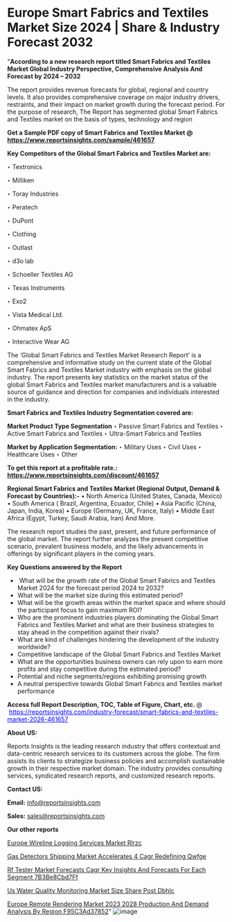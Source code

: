 # Europe Smart Fabrics and Textiles Market Size 2024 | Share & Industry Forecast 2032

"<strong>According to a new research report titled Smart Fabrics and Textiles Market Global Industry Perspective, Comprehensive Analysis And Forecast by 2024 – 2032</strong>

The report provides revenue forecasts for global, regional and country levels. It also provides comprehensive coverage on major industry drivers, restraints, and their impact on market growth during the forecast period. For the purpose of research, The Report has segmented global Smart Fabrics and Textiles market on the basis of types, technology and region

<strong>Get a Sample PDF copy of Smart Fabrics and Textiles Market </strong><strong>@<a href=https://www.reportsinsights.com/sample/461657 style=color:#0000ff;> https://www.reportsinsights.com/sample/461657</a></strong></font>

<strong>Key Competitors of the Global Smart Fabrics and Textiles Market are:</strong>

‣ Textronics

‣ Milliken

‣ Toray Industries

‣ Peratech

‣ DuPont

‣ Clothing

‣ Outlast

‣ d3o lab

‣ Schoeller Textiles AG

‣ Texas Instruments

‣ Exo2

‣ Vista Medical Ltd.

‣ Ohmatex ApS

‣ Interactive Wear AG

The ‘Global Smart Fabrics and Textiles Market Research Report’ is a comprehensive and informative study on the current state of the Global Smart Fabrics and Textiles Market industry with emphasis on the global industry. The report presents key statistics on the market status of the global Smart Fabrics and Textiles market manufacturers and is a valuable source of guidance and direction for companies and individuals interested in the industry.

<strong>Smart Fabrics and Textiles Industry Segmentation covered are:</strong>

<strong>Market <strong>Product Type Segmentation</strong></strong>
‣ Passive Smart Fabrics and Textiles
‣ Active Smart Fabrics and Textiles
‣ Ultra-Smart Fabrics and Textiles

<strong>Market by Application Segmentation:</strong>
‣ Military Uses
‣ Civil Uses
‣ Healthcare Uses
‣ Other

<strong>To get this report at a profitable rate.: <a href=https://www.reportsinsights.com/discount/461657 style=color:#0000ff;>https://www.reportsinsights.com/discount/461657</a></strong></font>

<strong>Regional Smart Fabrics and Textiles Market (Regional Output, Demand &amp; Forecast by Countries):-</strong>
• North America (United States, Canada, Mexico)
• South America ( Brazil, Argentina, Ecuador, Chile)
• Asia Pacific (China, Japan, India, Korea)
• Europe (Germany, UK, France, Italy)
• Middle East Africa (Egypt, Turkey, Saudi Arabia, Iran) And More.

The research report studies the past, present, and future performance of the global market. The report further analyzes the present competitive scenario, prevalent business models, and the likely advancements in offerings by significant players in the coming years.

<strong>Key Questions answered by the Report</strong>
<ul>
  <li> What will be the growth rate of the Global Smart Fabrics and Textiles Market 2024 for the forecast period 2024 to 2032?</li>
  <li>What will be the market size during this estimated period?</li>
  <li>What will be the growth areas within the market space and where should the participant focus to gain maximum ROI?</li>
  <li>Who are the prominent industries players dominating the Global Smart Fabrics and Textiles Market and what are their business strategies to stay ahead in the competition against their rivals?</li>
  <li>What are kind of challenges hindering the development of the industry worldwide?</li>
  <li>Competitive landscape of the Global Smart Fabrics and Textiles Market</li>
  <li>What are the opportunities business owners can rely upon to earn more profits and stay competitive during the estimated period?</li>
  <li>Potential and niche segments/regions exhibiting promising growth</li>
  <li>A neutral perspective towards Global Smart Fabrics and Textiles market performance</li>
</ul>
<strong>Access full Report Description, TOC, Table of Figure, Chart, etc. </strong>@  <a href=https://reportsinsights.com/industry-forecast/smart-fabrics-and-textiles-market-2026-461657 style=color:#0000ff;>https://reportsinsights.com/industry-forecast/smart-fabrics-and-textiles-market-2026-461657</a></font>

<strong><strong>About US</strong>:</strong>

Reports Insights is the leading research industry that offers contextual and data-centric research services to its customers across the globe. The firm assists its clients to strategize business policies and accomplish sustainable growth in their respective market domain. The industry provides consulting services, syndicated research reports, and customized research reports.

<strong>Contact US:</strong>

<p class=""""><b>Email:</b> <a href=mailto:info@reportsinsights.com>info@reportsinsights.com</a></p>
<p class=""""><b>Sales:</b> <a href=mailto:sales@reportsinsights.com>sales@reportsinsights.com</a></p>

<strong>Our other reports</strong>

<a href=https://www.linkedin.com/pulse/europe-wireline-logging-services-market-rlrzc/>Europe Wireline Logging Services Market Rlrzc</a>

<a href=https://www.linkedin.com/pulse/gas-detectors-shipping-market-accelerates-4-cagr-redefining-qwfge/>Gas Detectors Shipping Market Accelerates 4 Cagr Redefining Qwfge</a>

<a href=https://medium.com/@anuragakarte041/rf-tester-market-forecasts-cagr-key-insights-and-forecasts-for-each-segment-7b3be8cbd7ff>Rf Tester Market Forecasts Cagr Key Insights And Forecasts For Each Segment 7B3Be8Cbd7Ff</a>

<a href=https://www.linkedin.com/pulse/us-water-quality-monitoring-market-size-share-post-dbhlc/>Us Water Quality Monitoring Market Size Share Post Dbhlc</a>

<a href=https://medium.com/@achalwankhede15/europe-remote-rendering-market-2023-2028-production-and-demand-analysis-by-region-f95c3ad37852>Europe Remote Rendering Market 2023 2028 Production And Demand Analysis By Region F95C3Ad37852</a>"
![image](https://github.com/watjohn/watjohn/assets/158283821/7595d77c-f986-4d8a-80ae-5dfc2d523c26)

